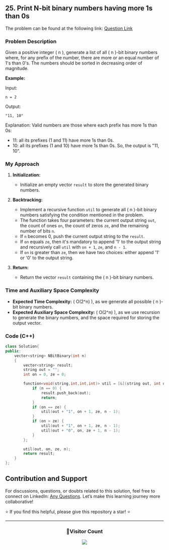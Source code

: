 ## 25. Print N-bit binary numbers having more 1s than 0s

The problem can be found at the following link: [Question Link](https://www.geeksforgeeks.org/problems/print-n-bit-binary-numbers-having-more-1s-than-0s0252/1)

### Problem Description

Given a positive integer \( n \), generate a list of all \( n \)-bit binary numbers where, for any prefix of the number, there are more or an equal number of 1's than 0's. The numbers should be sorted in decreasing order of magnitude.

**Example:**

Input:

```
n = 2
```

Output:

```
"11, 10"
```

Explanation:
Valid numbers are those where each prefix has more 1s than 0s:

- 11: all its prefixes (1 and 11) have more 1s than 0s.
- 10: all its prefixes (1 and 10) have more 1s than 0s.
  So, the output is "11, 10".

### My Approach

1. **Initialization:**

   - Initialize an empty vector `result` to store the generated binary numbers.

2. **Backtracking:**
   - Implement a recursive function `util` to generate all \( n \)-bit binary numbers satisfying the condition mentioned in the problem.
   - The function takes four parameters: the current output string `out`, the count of ones `on`, the count of zeros `ze`, and the remaining number of bits `n`.
   - If `n` becomes 0, push the current output string to the `result`.
   - If `on` equals `ze`, then it's mandatory to append '1' to the output string and recursively call `util` with `on + 1`, `ze`, and `n - 1`.
   - If `on` is greater than `ze`, then we have two choices: either append '1' or '0' to the output string.
3. **Return:**
   - Return the vector `result` containing the \( n \)-bit binary numbers.

### Time and Auxiliary Space Complexity

- **Expected Time Complexity:** \( O(2^n) \), as we generate all possible \( n \)-bit binary numbers.
- **Expected Auxiliary Space Complexity:** \( O(2^n) \), as we use recursion to generate the binary numbers, and the space required for storing the output vector.

### Code (C++)

```cpp
class Solution{
public:
    vector<string> NBitBinary(int n)
    {
        vector<string> result;
        string out = "";
        int on = 0, ze = 0;

        function<void(string,int,int,int)> util = [&](string out, int on, int ze, int n) {
            if (n == 0) {
                result.push_back(out);
                return;
            }
            if (on == ze) {
                util(out + "1", on + 1, ze, n - 1);
            }
            if (on > ze) {
                util(out + "1", on + 1, ze, n - 1);
                util(out + "0", on, ze + 1, n - 1);
            }
        };

        util(out, on, ze, n);
        return result;
    }
};
```

## Contribution and Support

For discussions, questions, or doubts related to this solution, feel free to connect on LinkedIn: [Any Questions](https://www.linkedin.com/in/patel-hetkumar-sandipbhai-8b110525a/). Let’s make this learning journey more collaborative!

⭐ If you find this helpful, please give this repository a star! ⭐

---

<div align="center">
  <h3><b>📍Visitor Count</b></h3>
</div>

<p align="center">
  <img src="https://profile-counter.glitch.me/Hunterdii/count.svg" />
</p>
